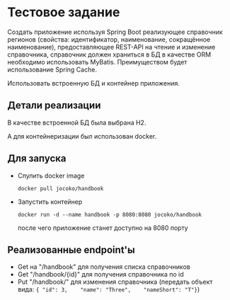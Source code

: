 # Тестовое задание
Создать приложение используя Spring Boot реализующее справочник регионов
(свойства: идентификатор, наименование, сокращённое наименование), предоставляющее REST-API на чтение и изменение справочника, справочник должен храниться в БД в качестве ORM необходимо использовать MyBatis. 
Преимуществом будет использование Spring Cache.

Использовать встроенную БД и контейнер приложения.
## Детали реализации
В качестве встроенной БД была выбрана H2. 

А для контейнеризации был использован docker.
## Для запуска
* Спулить docker image

  `docker pull jocoko/handbook`
* Запустить контейнер

  `docker run -d --name handbook -p 8080:8080 jocoko/handbook`
  
  после чего приложение станет доступно на 8080 порту
  
## Реализованные endpoint'ы
  * Get на "/handbook" для получения списка справочников
  * Get "/handbook/{id}" для получения справочника по id
  * Put "/handbook/" для изменения справочника (передать объект вида: `{
	"id": 3,	"name": "Three",	"nameShort": "T"}`)
